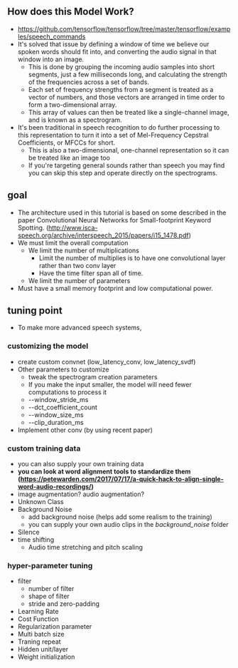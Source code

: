 ## How does this Model Work?
- https://github.com/tensorflow/tensorflow/tree/master/tensorflow/examples/speech_commands
- It's solved that issue by defining a window of time we believe our spoken words should fit into, and converting the audio signal in that window into an image.
  - This is done by grouping the incoming audio samples into short segments, just a few milliseconds long, and calculating the strength of the frequencies across a set of bands.
  - Each set of frequency strengths from a segment is treated as a vector of numbers, and those vectors are arranged in time order to form a two-dimensional array.
  - This array of values can then be treated like a single-channel image, and is known as a spectrogram.
- It's been traditional in speech recognition to do further processing to this representation to turn it into a set of Mel-Frequency Cepstral Coefficients, or MFCCs for short. 
  - This is also a two-dimensional, one-channel representation so it can be treated like an image too
  - If you're targeting general sounds rather than speech you may find you can skip this step and operate directly on the spectrograms.


## goal
- The architecture used in this tutorial is based on some described in the paper Convolutional Neural Networks for Small-footprint Keyword Spotting. (http://www.isca-speech.org/archive/interspeech_2015/papers/i15_1478.pdf)
- We must limit the overall computation
  - We limit the number of multiplications
    - Limit the number of multiplies is to have one convolutional layer rather than two conv layer
    - Have the time filter span all of time.
  - We limit the number of parameters
- Must have a small memory footprint and low computational power.


## tuning point
- To make more advanced speech systems,

### customizing the model
- create custom convnet (low_latency_conv, low_latency_svdf)
- Other parameters to customize
  - tweak the spectrogram creation parameters
  - If you make the input smaller, the model will need fewer computations to process it
  - --window_stride_ms
  - --dct_coefficient_count
  - --window_size_ms
  - --clip_duration_ms
- Implement other conv (by using recent paper)

### custom training data
- you can also supply your own training data
- <b>you can look at word alignment tools to standardize them (https://petewarden.com/2017/07/17/a-quick-hack-to-align-single-word-audio-recordings/)</b>
- image augmentation? audio augmentation?
- Unknown Class
- Background Noise
  - add background noise (helps add some realism to the training)
  - you can supply your own audio clips in the _background_noise_ folder
- Silence
- time shifting
  - Audio time stretching and pitch scaling

### hyper-parameter tuning
- filter
  - number of filter
  - shape of filter
  - stride and zero-padding
- Learning Rate
- Cost Function
- Regularization parameter
- Multi batch size
- Traning repeat
- Hidden unit/layer
- Weight initialization